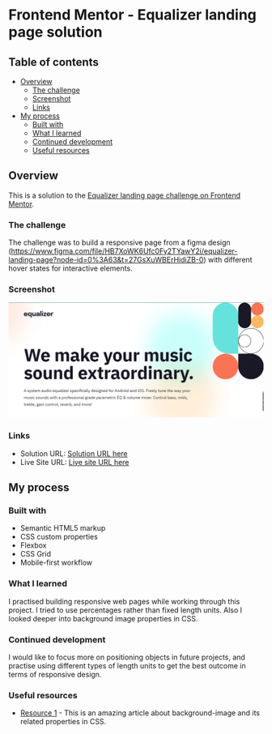 # Frontend Mentor - Equalizer landing page solution

## Table of contents

- [Overview](#overview)
  - [The challenge](#the-challenge)
  - [Screenshot](#screenshot)
  - [Links](#links)
- [My process](#my-process)
  - [Built with](#built-with)
  - [What I learned](#what-i-learned)
  - [Continued development](#continued-development)
  - [Useful resources](#useful-resources)

## Overview

This is a solution to the [Equalizer landing page challenge on Frontend Mentor](https://www.frontendmentor.io/challenges/equalizer-landing-page-7VJ4gp3DE).

### The challenge

The challenge was to build a responsive page from a figma design (https://www.figma.com/file/HB7XoWK6Ufc0Fy2TYawY2i/equalizer-landing-page?node-id=0%3A63&t=27GsXuWBErHidiZB-0) with different hover states for interactive elements.

### Screenshot

![](./assets/screenshot.png)

### Links

- Solution URL: [Solution URL here](https://github.com/NunuAbuashvili/Equalizer-Landing-Page.git)
- Live Site URL: [Live site URL here](https://nunuabuashvili.github.io/Equalizer-Landing-Page/)

## My process

### Built with

- Semantic HTML5 markup
- CSS custom properties
- Flexbox
- CSS Grid
- Mobile-first workflow

### What I learned

I practised building responsive web pages while working through this project. I tried to use percentages rather than fixed length units. Also I looked deeper into background image properties in CSS.

### Continued development

I would like to focus more on positioning objects in future projects, and practise using different types of length units to get the best outcome in terms of responsive design.

### Useful resources

- [Resource 1](https://css-tricks.com/almanac/properties/b/background-image/) - This is an amazing article about background-image and its related properties in CSS.
